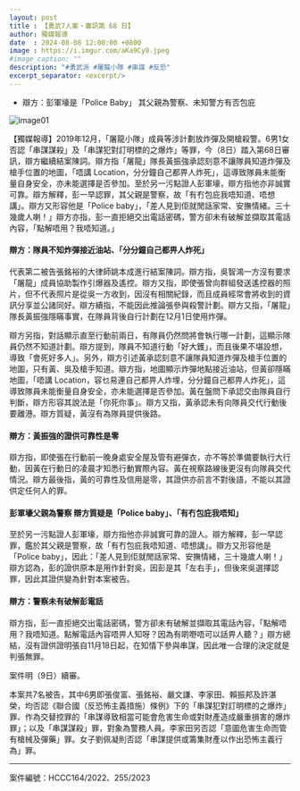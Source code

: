 ```yaml
---
layout: post
title : 【勇武7人案・審訊第 68 日】
author: 獨媒報導
date  : 2024-08-08 12:00:00 +0800
image : https://i.imgur.com/aKa9Cy8.jpeg
#image_caption: ""
description: "#勇武派 #屠龍小隊 #串謀 #反恐"
excerpt_separator: <excerpt/>
---
```


- 辯方：彭軍壕是「Police Baby」 其父親為警察、未知警方有否包庇

<excerpt/>

![image01](https://i.imgur.com/Y6FOLAC.png)

【獨媒報導】2019年12月，「屠龍小隊」成員等涉計劃放炸彈及開槍殺警。6男1女否認「串謀謀殺」及「串謀犯對訂明標的之爆炸」等罪，今（8日）踏入第68日審訊，辯方繼續結案陳詞。辯方指「屠龍」隊長黃振強承認刻意不讓隊員知道炸彈及槍手位置的地圖，「唔講 Location，分分鐘自己都畀人炸死」，這導致隊員未能衡量自身安全，亦未能選擇是否參加。至於另一污點證人彭軍壕，辯方指他亦非誠實可靠。辯方解釋，彭一早認罪，其父親是警察，故「有冇包庇我唔知道、唔想講」。辯方又形容他是「Police baby」，「差人見到佢就閒話家常、安撫情緒。三十幾歲人喇！」辯方亦指，彭一直拒絕交出電話密碼，警方卻未有破解並擷取其電話內容，「點解唔用？我唔知道。」

#### 辯方：隊員不知炸彈接近油站、「分分鐘自己都畀人炸死」

代表第二被告張銘裕的大律師姚本成進行結案陳詞。辯方指，吳智鴻一方沒有要求「屠龍」成員協助製作引爆器及遙控。辯方又指，即使張曾向群組發送遙控器的照片，但不代表照片是從吳一方收到，因沒有相關紀錄，而且成員經常會將收到的資訊分享並公諸同好。辯方續指，不能因此推論張參與殺警計劃。辯方又指，「屠龍」隊長黃振強隱瞞事實，在隊員背後自行計劃在12月1日使用炸彈。

辯方另指，對話顯示直至行動前兩日，有隊員仍然問將會執行哪一計劃，這顯示隊員仍然不知道計劃。辯方提到，隊員不知道行動「好大鑊」，而且後果不堪設想，導致「會死好多人」。另外，辯方引述黃承認刻意不讓隊員知道炸彈及槍手位置的地圖，只有黃、吳及槍手知道。辯方指，地圖顯示炸彈地點接近油站，但黃卻隱瞞地圖，「唔講 Location，容乜易連自己都畀人炸埋，分分鐘自己都畀人炸死」，這導致隊員未能衡量自身安全，亦未能選擇是否參加。黃在盤問下承認交由隊員自行判斷，辯方形容其說法是「你死你事」。辯方又指，黃承認未有向隊員交代行動後要離港。辯方質疑，黃沒有為隊員提供後路。

#### 辯方：黃振強的證供可靠性是零

辯方指，即使張在行動前一晚身處安全屋及管有避彈衣，亦不等於準備要執行大行動，因黃在行動日的凌晨才知悉行動實際內容。黃在視察路線後更沒有向隊員交代情況。辯方最後指，黃的可靠性及信用是零，其證供亦前言不對後語，不能以其證供定任何人的罪。

#### 彭軍壕父親為警察 辯方質疑是「Police baby」、「有冇包庇我唔知」

至於另一污點證人彭軍壕，辯方指他亦非誠實可靠的證人。辯方解釋，彭一早認罪，鑑於其父親是警察，故「有冇包庇我唔知道、唔想講」。辯方又形容他是「Police baby」，因此：「差人見到佢就閒話家常、安撫情緒，三十幾歲人喇！」辯方認為，彭的證供原本是用作針對吳，因彭是其「左右手」，但後來吳選擇認罪，因此其證供變為針對本案被告。

#### 辯方：警察未有破解彭電話

辯方指，彭一直拒絕交出電話密碼，警方卻未有破解並擷取其電話內容，「點解唔用？我唔知道。點解電話內容唔畀人知呀？因為有啲嘢唔可以話畀人聽？」辯方總結，沒有證供證明張自11月18日起，在知情下參與串謀，因此唯一合理的決定就是判張無罪。

案件明（9日）續審。

本案共7名被告，其中6男即張俊富、張銘裕、嚴文謙、李家田、賴振邦及許湛榮，均否認《聯合國（反恐怖主義措施）條例》下的「串謀犯對訂明標的之爆炸」罪、作為交替控罪的「串謀導致相當可能會危害生命或對財產造成嚴重損害的爆炸罪」；以及「串謀謀殺」罪，對象為警務人員。李家田另否認「意圖危害生命而管有槍械及彈藥」罪。女子劉佩凝則否認「串謀提供或籌集財產以作出恐怖主義行為」罪。

---

案件編號：HCCC164/2022、255/2023
